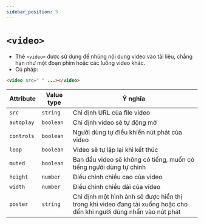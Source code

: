 ```yaml
---
sidebar_position: 5
---
```


# `<video>`

- Thẻ `<video>` được sử dụng để nhúng nội dung video vào tài liệu, chẳng hạn như một đoạn phim hoặc các luồng video khác.
- Cú pháp:

```html
<video src=" " ...></video>
```

| Attribute  | Value type | Ý nghĩa                                                                                                             |
| ---------- | ---------- | ------------------------------------------------------------------------------------------------------------------- |
| `src`      | `string`   | Chỉ định URL của file video                                                                                         |
| `autoplay` | `boolean`  | Chỉ định video sẽ tự động mở                                                                                        |
| `controls` | `boolean`  | Người dùng tự điều khiển nút phát của video                                                                         |
| `loop`     | `boolean`  | Video sẽ tự lặp lại khi kết thúc                                                                                    |
| `muted`    | `boolean`  | Ban đầu video sẽ không có tiếng, muốn có tiếng người dùng tự chỉnh                                                  |
| `height`   | `number`   | Điều chỉnh chiều cao của video                                                                                      |
| `width`    | `number`   | Điều chỉnh chiều dài của video                                                                                      |
| `poster`   | `string`   | Chỉ định một hình ảnh sẽ được hiển thị trong khi video đang tải xuống hoặc cho đến khi người dùng nhấn vào nút phát |
